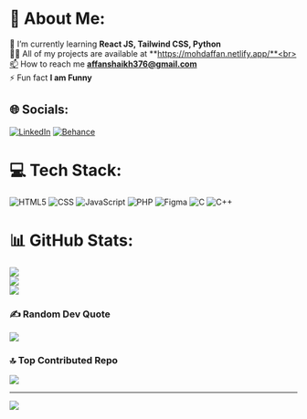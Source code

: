 # 💫 About Me:
🌱 I’m currently learning **React JS, Tailwind CSS, Python**<br>👨‍💻 All of my projects are available at **https://mohdaffan.netlify.app/**<br>📫 How to reach me **affanshaikh376@gmail.com**<br>⚡ Fun fact **I am Funny**


## 🌐 Socials:
[![LinkedIn](https://img.shields.io/badge/LinkedIn-%230077B5.svg?logo=linkedin&logoColor=white)](https://www.linkedin.com/in/shaikh-affan-34569a321/) [![Behance](https://img.shields.io/badge/Behance-%231766FF.svg?logo=Behance&logoColor=white)](https://www.behance.net/dategashaikh/)


# 💻 Tech Stack:
![HTML5](https://img.shields.io/badge/html5-%23E34F26.svg?style=for-the-badge&logo=html5&logoColor=white) ![CSS](https://img.shields.io/badge/css-%231572B6.svg?style=for-the-badge&logo=css3&logoColor=white) ![JavaScript](https://img.shields.io/badge/javascript-%23323330.svg?style=for-the-badge&logo=javascript&logoColor=%23F7DF1E) ![PHP](https://img.shields.io/badge/php-%23777BB4.svg?style=for-the-badge&logo=php&logoColor=white) ![Figma](https://img.shields.io/badge/figma-%23F24E1E.svg?style=for-the-badge&logo=figma&logoColor=white) ![C](https://img.shields.io/badge/c-%2300599C.svg?style=for-the-badge&logo=c&logoColor=white) ![C++](https://img.shields.io/badge/c++-%2300599C.svg?style=for-the-badge&logo=c%2B%2B&logoColor=white)
# 📊 GitHub Stats:
![](https://github-readme-stats.vercel.app/api?username=affanshaikh-dev&theme=dark&hide_border=false&include_all_commits=true&count_private=false)<br/>
![](https://github-readme-streak-stats.herokuapp.com/?user=affanshaikh-dev&theme=dark&hide_border=false)<br/>
![](https://github-readme-stats.vercel.app/api/top-langs/?username=affanshaikh-dev&theme=dark&hide_border=false&include_all_commits=true&count_private=false&layout=compact)

### ✍️ Random Dev Quote
![](https://quotes-github-readme.vercel.app/api?type=horizontal&theme=radical)

### 🔝 Top Contributed Repo
![](https://github-contributor-stats.vercel.app/api?username=affanshaikh-dev&limit=5&theme=gruvbox&combine_all_yearly_contributions=true)

---
[![](https://visitcount.itsvg.in/api?id=affanshaikh-dev&icon=0&color=0)](https://visitcount.itsvg.in)

<!-- Proudly created with GPRM ( https://gprm.itsvg.in ) -->

